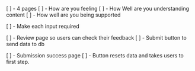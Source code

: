 [ ] - 4 pages
[ ] - How are you feeling
[ ] - How Well are you understanding content
[ ] - How well are you being supported

[ ] - Make each input required

[ ] - Review page so users can check their feedback
    [ ] - Submit button to send data to db

[ ] - Submission success page
    [ ] - Button resets data and takes users to first step.